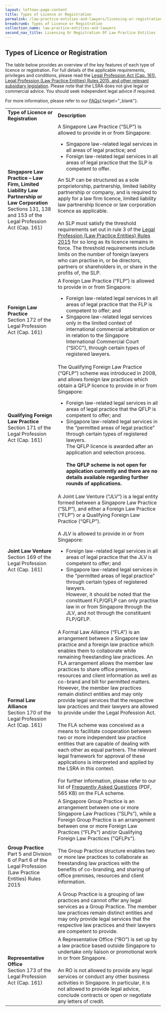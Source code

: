 ```yaml
---
layout: leftnav-page-content
title: Types of Licence or Registration
permalink: /law-practice-entities-and-lawyers/licensing-or-registration-of-law-practice-entities/types-of-licence-or-registration/
breadcrumb: Types of Licence or Registration
collection_name: law-practice-entities-and-lawyers
second_nav_title: Licensing Or Registration Of Law Practice Entities
---
```


<style>
table tr td ul li {font-size: 1rem;}
</style>

Types of Licence or Registration
---

The table below provides an overview of the key features of each type of licence or registration. For full details of the applicable requirements, privileges and conditions, please read the [Legal Profession Act (Cap. 161), Legal Profession (Law Practice Entities) Rules 2015, and other relevant subsidiary legislation](/law-practice-entities-and-lawyers/resources-for-law-practice-entities/relevant-legislation-and-communications/). Please note that the LSRA does not give legal or commercial advice. You should seek independent legal advice if required.

For more information, please refer to our [FAQs](https://va.ecitizen.gov.sg/cfp/customerpages/mlaw/explorefaq.aspx){:target="_blank"}.

<table>
  <tr>
    <td>
      <b>Type of Licence or Registration</b>
    </td>
    <td>
      <b>Description</b>
    </td>
  </tr>
  <tr>
    <td>
      <b>Singapore Law Practice – Law Firm, Limited Liability Law Partnership or Law Corporation</b><br>
      Sections 131, 138 and 153 of the Legal Profession Act (Cap. 161)
    </td>
    <td>A Singapore Law Practice (“SLP”) is allowed to provide in or from Singapore:
      <ul>
        <li>Singapore law-related legal services in all areas of legal practice; and</li>
        <li>Foreign law-related legal services in all areas of legal practice that the SLP is competent to offer.</li>
      </ul>
      An SLP can be structured as a sole proprietorship, partnership, limited liability partnership or company, and is required to apply for a law firm licence, limited liability law partnership licence or law corporation licence as applicable.<br><br>An SLP must satisfy the threshold requirements set out in rule 3 of the <a href="/law-practice-entities-and-lawyers/resources-for-law-practice-entities/relevant-legislation-and-communications/" target="_blank">Legal Profession (Law Practice Entities) Rules 2015</a> for so long as its licence remains in force.  The threshold requirements include limits on the number of foreign lawyers who can practise in, or be directors, partners or shareholders in, or share in the profits of, the SLP.
    </td>
  </tr>
  <tr>
    <td><b>Foreign Law Practice</b><br>Section 172 of the Legal Profession Act (Cap. 161)</td>
    <td>A Foreign Law Practice (“FLP”) is allowed to provide in or from Singapore:
      <ul>
        <li>Foreign law-related legal services in all areas of legal practice that the FLP is competent to offer; and</li>
        <li>Singapore law-related legal services only in the limited context of international commercial arbitration or in relation to the Singapore International Commercial Court (“SICC”), through certain types of registered lawyers. </li>
      </ul>
    </td>
  </tr>
  <tr>
    <td>
      <b>Qualifying Foreign Law Practice</b><br>Section 171 of the Legal Profession Act (Cap. 161)</td>
    <td>The Qualifying Foreign Law Practice (“QFLP”) scheme was introduced in 2008, and allows foreign law practices which obtain a QFLP licence to provide in or from Singapore:
      <ul>
        <li>Foreign law-related legal services in all areas of legal practice that the QFLP is competent to offer; and</li>
        <li>Singapore law-related legal services in the “permitted areas of legal practice” through certain types of registered lawyers.</li>
        The QFLP licence is awarded after an application and selection process.<br><br><b>
The QFLP scheme is not open for application currently and there are no details available regarding further rounds of applications.</b>
      </ul>
    </td>
  </tr>
  <tr>
    <td><b>Joint Law Venture</b><br>Section 169 of the Legal Profession Act (Cap. 161)</td>
    <td>A Joint Law Venture (“JLV”) is a legal entity formed between a Singapore Law Practice (“SLP”), and either a Foreign Law Practice (“FLP”) or a Qualifying Foreign Law Practice (“QFLP”).<br><br>A JLV is allowed to provide in or from Singapore:
  <ul>
    <li>Foreign law-related legal services in all areas of legal practice that the JLV is competent to offer; and</li>
    <li>Singapore law-related legal services in the "permitted areas of legal practice" through certain types of registered lawyers.</li>However, it should be noted that the constituent FLP/QFLP can only practise law in or from Singapore through the JLV, and not through the constituent FLP/QFLP. 
  </ul>
  </td>
  </tr>
  <tr>
    <td><b>Formal Law Alliance</b><br>Section 170 of the Legal Profession Act (Cap. 161)</td>
    <td>A Formal Law Alliance (“FLA”) is an arrangement between a Singapore law practice and a foreign law practice which enables them to collaborate while remaining freestanding law practices. An FLA arrangement allows the member law practices to share office premises, resources and client information as well as co-brand and bill for permitted matters. However, the member law practices remain distinct entities and may only provide legal services that the respective law practices and their lawyers are allowed to provide under the Legal Profession Act.<br><br>The FLA scheme was conceived as a means to facilitate cooperation between two or more independent law practice entities that are capable of dealing with each other as equal partners. The relevant legal framework for approval of these applications is interpreted and applied by the LSRA in this context.<br><br>For further information, please refer to our list of <a href="/files/FAQs_on_Formal_Law_Alliances_June2018.pdf/" target="_blank">Frequently Asked Questions</a> (PDF, 565 KB) on the FLA scheme.</td>
  </tr>
  <tr>
    <td><b>Group Practice</b><br>Part 5 and Division 6 of Part 6 of the Legal Profession (Law Practice Entities) Rules 2015</td>
    <td>A Singapore Group Practice is an arrangement between one or more Singapore Law Practices (“SLPs”), while a Foreign Group Practice is an arrangement between one or more Foreign Law Practices (“FLPs”) and/or Qualifying Foreign Law Practices ("QFLPs").<br><br>
The Group Practice structure enables two or more law practices to collaborate as freestanding law practices with the benefits of co-branding, and sharing of office premises, resources and client information.<br><br>
A Group Practice is a grouping of law practices and cannot offer any legal services as a Group Practice. The member law practices remain distinct entities and may only provide legal services that the respective law practices and their lawyers are competent to provide.  </td>
  </tr>
  <tr>
    <td><b>Representative Office</b><br>Section 173 of the Legal Profession Act (Cap. 161)</td>
    <td>A Representative Office (“RO”) is set up by a law practice based outside Singapore to undertake only liaison or promotional work in or from Singapore.<br><br>
An RO is not allowed to provide any legal services or conduct any other business activities in Singapore. In particular, it is not allowed to provide legal advice, conclude contracts or open or negotiate any letters of credit. </td>
  </tr>
</table>
